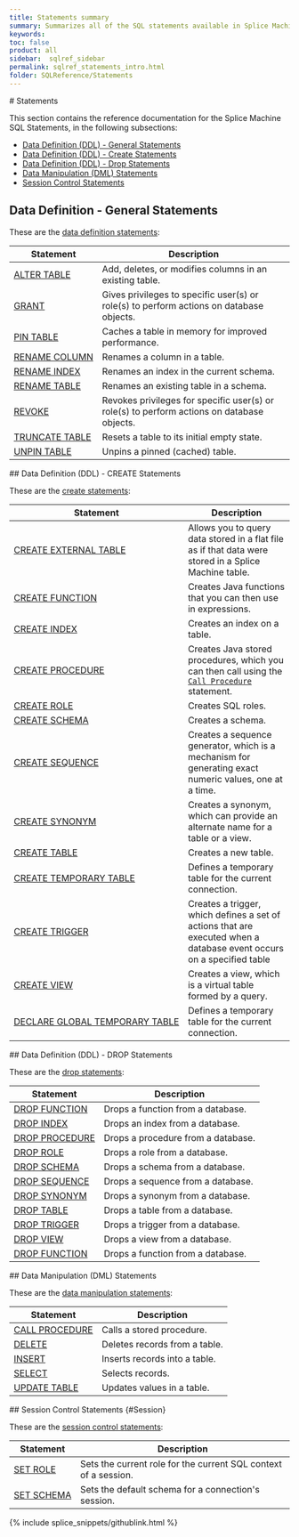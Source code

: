 ```yaml
---
title: Statements summary
summary: Summarizes all of the SQL statements available in Splice Machine SQL.
keywords:
toc: false
product: all
sidebar:  sqlref_sidebar
permalink: sqlref_statements_intro.html
folder: SQLReference/Statements
---
```

<section>
<div class="TopicContent" data-swiftype-index="true" markdown="1">
# Statements

This section contains the reference documentation for the Splice Machine
SQL Statements, in the following subsections:

* [Data Definition (DDL) - General
  Statements](sqlref_statements_ddlintro.html)
* [Data Definition (DDL) - Create
  Statements](sqlref_statements_createstatements.html)
* [Data Definition (DDL) - Drop
  Statements](sqlref_statements_dropstatements.html)
* [Data Manipulation (DML) Statements](sqlref_statements_dmlintro.html)
* [Session Control Statements](#Session)

## Data Definition - General Statements

These are the [data definition
statements](sqlref_statements_ddlintro.html):

<table summary="Summary table with links to and descriptions of general data definition statement topics">
                <col />
                <col />
                <thead>
                    <tr>
                        <th>Statement</th>
                        <th>Description</th>
                    </tr>
                </thead>
                <tbody>
                    <tr>
                        <td class="CodeFont"><a href="sqlref_statements_altertable.html">ALTER TABLE</a>
                        </td>
                        <td>Add, deletes, or modifies columns in an existing table.</td>
                    </tr>
                    <tr>
                        <td class="CodeFont"><a href="sqlref_statements_grant.html">GRANT</a>
                        </td>
                        <td>Gives privileges to specific user(s) or role(s) to perform actions on database objects.</td>
                    </tr>
                    <tr>
                        <td class="CodeFont"><a href="sqlref_statements_pintable.html">PIN TABLE</a>
                        </td>
                        <td>Caches a table in memory for improved performance.</td>
                    </tr>
                    <tr>
                        <td class="CodeFont"><a href="sqlref_statements_renamecolumn.html">RENAME COLUMN</a>
                        </td>
                        <td>Renames a column in a table.</td>
                    </tr>
                    <tr>
                        <td class="CodeFont"><a href="sqlref_statements_renameindex.html">RENAME INDEX</a>
                        </td>
                        <td>Renames an index in the current schema.</td>
                    </tr>
                    <tr>
                        <td class="CodeFont"><a href="sqlref_statements_renametable.html">RENAME TABLE</a>
                        </td>
                        <td>Renames an existing table in a schema.</td>
                    </tr>
                    <tr>
                        <td class="CodeFont"><a href="sqlref_statements_revoke.html">REVOKE</a>
                        </td>
                        <td>Revokes privileges for specific user(s) or role(s) to perform actions on database objects.</td>
                    </tr>
                    <tr>
                        <td class="CodeFont"><a href="sqlref_statements_truncatetable.html">TRUNCATE TABLE</a>
                        </td>
                        <td>Resets a table to its initial empty state.</td>
                    </tr>
                    <tr>
                        <td class="CodeFont"><a href="sqlref_statements_unpintable.html">UNPIN TABLE</a>
                        </td>
                        <td>Unpins a pinned (cached) table.</td>
                    </tr>
                </tbody>
            </table>
## Data Definition (DDL) - CREATE Statements

These are the [create
statements](sqlref_statements_createstatements.html):

<table summary="Summary table with links to and descriptions of DDL CREATE statement topics">
                <col />
                <col />
                <thead>
                    <tr>
                        <th>Statement</th>
                        <th>Description</th>
                    </tr>
                </thead>
                <tbody>
                    <tr>
                        <td class="CodeFont"><a href="sqlref_statements_createexternaltable.html">CREATE EXTERNAL TABLE</a>
                        </td>
                        <td>Allows you to query data stored in a flat file as if that data were stored in a Splice Machine table.</td>
                    </tr>
                    <tr>
                        <td class="CodeFont"><a href="sqlref_statements_createfunction.html">CREATE FUNCTION</a>
                        </td>
                        <td>Creates Java functions that you can then use in expressions. </td>
                    </tr>
                    <tr>
                        <td class="CodeFont"><a href="sqlref_statements_createindex.html">CREATE INDEX</a>
                        </td>
                        <td>Creates an index on a table.</td>
                    </tr>
                    <tr>
                        <td class="CodeFont"><a href="sqlref_statements_createprocedure.html">CREATE PROCEDURE</a>
                        </td>
                        <td>Creates Java stored
		procedures, which you can then call using the <a href="sqlref_statements_callprocedure.html"><code>Call Procedure</code></a> statement.</td>
                    </tr>
                    <tr>
                        <td class="CodeFont"><a href="sqlref_statements_createrole.html">CREATE ROLE</a>
                        </td>
                        <td>Creates SQL roles.</td>
                    </tr>
                    <tr>
                        <td class="CodeFont"><a href="sqlref_statements_createschema.html">CREATE SCHEMA</a>
                        </td>
                        <td>Creates a schema.</td>
                    </tr>
                    <tr>
                        <td class="CodeFont"><a href="sqlref_statements_createsequence.html">CREATE SEQUENCE</a>
                        </td>
                        <td>Creates a sequence generator, which is
		a mechanism for generating exact numeric values, one at a time.</td>
                    </tr>
                    <tr>
                        <td class="CodeFont"><a href="sqlref_statements_createsynonym.html">CREATE SYNONYM</a>
                        </td>
                        <td> Creates a synonym, which can provide an alternate name
for a table or a view.
</td>
                    </tr>
                    <tr>
                        <td class="CodeFont"><a href="sqlref_statements_createtable.html">CREATE TABLE</a>
                        </td>
                        <td>Creates a new table.</td>
                    </tr>
                    <tr>
                        <td class="CodeFont"><a href="sqlref_statements_createtemptable.html">CREATE TEMPORARY TABLE</a>
                        </td>
                        <td>Defines a temporary table for the current connection.</td>
                    </tr>
                    <tr>
                        <td class="CodeFont"><a href="sqlref_statements_createtrigger.html">CREATE TRIGGER</a>
                        </td>
                        <td>Creates a trigger, which defines a set of actions that are executed when a database event occurs on a specified table</td>
                    </tr>
                    <tr>
                        <td class="CodeFont"><a href="sqlref_statements_createview.html">CREATE VIEW</a>
                        </td>
                        <td>Creates a view, which is a virtual table formed by a query.</td>
                    </tr>
                    <tr>
                        <td class="CodeFont"><a href="sqlref_statements_globaltemptable.html">DECLARE GLOBAL TEMPORARY TABLE</a>
                        </td>
                        <td>Defines a temporary table for the current connection.</td>
                    </tr>
                </tbody>
            </table>
## Data Definition (DDL) - DROP Statements

These are the [drop statements](sqlref_statements_dropstatements.html):

<table summary="Summary table with links to and descriptions of DDL DROP statement topics">
                <col />
                <col />
                <thead>
                    <tr>
                        <th>Statement</th>
                        <th>Description</th>
                    </tr>
                </thead>
                <tbody>
                    <tr>
                        <td class="CodeFont"><a href="sqlref_statements_dropfunction.html">DROP FUNCTION</a>
                        </td>
                        <td>Drops a function from a database.</td>
                    </tr>
                    <tr>
                        <td class="CodeFont"><a href="sqlref_statements_dropindex.html">DROP INDEX</a>
                        </td>
                        <td>Drops an index from a database.</td>
                    </tr>
                    <tr>
                        <td class="CodeFont"><a href="sqlref_statements_dropprocedure.html">DROP PROCEDURE</a>
                        </td>
                        <td>Drops a procedure from a database.</td>
                    </tr>
                    <tr>
                        <td class="CodeFont"><a href="sqlref_statements_droprole.html">DROP ROLE</a>
                        </td>
                        <td>Drops a role from a database.</td>
                    </tr>
                    <tr>
                        <td class="CodeFont"><a href="sqlref_statements_dropschema.html">DROP SCHEMA</a>
                        </td>
                        <td>Drops a schema from a database.</td>
                    </tr>
                    <tr>
                        <td class="CodeFont"><a href="sqlref_statements_dropsequence.html">DROP SEQUENCE</a>
                        </td>
                        <td>Drops a sequence from a database.</td>
                    </tr>
                    <tr>
                        <td class="CodeFont"><a href="sqlref_statements_dropsynonym.html">DROP SYNONYM</a>
                        </td>
                        <td>Drops a synonym from a database.</td>
                    </tr>
                    <tr>
                        <td class="CodeFont"><a href="sqlref_statements_droptable.html">DROP TABLE</a>
                        </td>
                        <td>Drops a table from a database.</td>
                    </tr>
                    <tr>
                        <td class="CodeFont"><a href="sqlref_statements_droptrigger.html">DROP TRIGGER</a>
                        </td>
                        <td>Drops a trigger from a database.</td>
                    </tr>
                    <tr>
                        <td class="CodeFont"><a href="sqlref_statements_dropview.html">DROP VIEW</a>
                        </td>
                        <td>Drops a view from a database.</td>
                    </tr>
                    <tr>
                        <td class="CodeFont"><a href="sqlref_statements_dropfunction.html">DROP FUNCTION</a>
                        </td>
                        <td>Drops a function from a database.</td>
                    </tr>
                </tbody>
            </table>
## Data Manipulation (DML) Statements

These are the [data manipulation
statements](sqlref_statements_dmlintro.html):

<table summary="Summary table with links to and descriptions of DML statement topics">
                <col />
                <col />
                <thead>
                    <tr>
                        <th>Statement</th>
                        <th>Description</th>
                    </tr>
                </thead>
                <tbody>
                    <tr>
                        <td class="CodeFont"><a href="sqlref_statements_callprocedure.html">CALL PROCEDURE</a>
                        </td>
                        <td>Calls a stored procedure.</td>
                    </tr>
                    <tr>
                        <td class="CodeFont"><a href="sqlref_statements_delete.html">DELETE</a>
                        </td>
                        <td>Deletes records from a table.</td>
                    </tr>
                    <tr>
                        <td class="CodeFont"><a href="sqlref_statements_insert.html">INSERT</a>
                        </td>
                        <td>Inserts records into a table.</td>
                    </tr>
                    <tr>
                        <td class="CodeFont"><a href="sqlref_expressions_select.html">SELECT</a>
                        </td>
                        <td>Selects records.</td>
                    </tr>
                    <tr>
                        <td class="CodeFont"><a href="sqlref_statements_update.html">UPDATE TABLE</a>
                        </td>
                        <td>Updates values in a table.</td>
                    </tr>
                </tbody>
            </table>
## Session Control Statements   {#Session}

These are the [session control
statements](sqlref_statements_sessioncontrolintro.html):

<table summary="Summary table with links to and descriptions of session control statement topics">
                <col />
                <col />
                <thead>
                    <tr>
                        <th>Statement</th>
                        <th>Description</th>
                    </tr>
                </thead>
                <tbody>
                    <tr>
                        <td class="CodeFont"><a href="sqlref_statements_setrole.html">SET ROLE</a>
                        </td>
                        <td>Sets the current role for the current SQL context of a session.</td>
                    </tr>
                    <tr>
                        <td class="CodeFont"><a href="sqlref_statements_setschema.html">SET SCHEMA</a>
                        </td>
                        <td>Sets the default schema for a connection's session.</td>
                    </tr>
                </tbody>
            </table>
{% include splice_snippets/githublink.html %}
</div>
</section>

